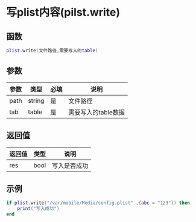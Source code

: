 # 写plist内容(pilst.write)

## 函数

```lua
plist.write(文件路径,需要写入的table)
```

## 参数

| 参数   | 类型     | 必填 | 说明           |
| ---- | ------ | -- | ------------ |
| path | string | 是  | 文件路径         |
| tab  | table  | 是  | 需要写入的table数据 |

## 返回值

| 返回值 | 类型   | 说明     |
| --- | ---- | ------ |
| res | bool | 写入是否成功 |

## 示例

```lua
if plist.write("/var/mobile/Media/config.plist" ,{abc = "123"}) then
    print("写入成功")
end
```
